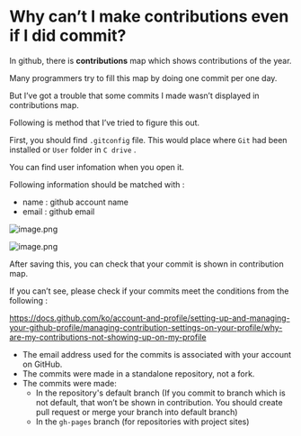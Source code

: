 # Why can’t I make contributions even if I did commit?

In github, there is **contributions** map which shows contributions of the year. 

Many programmers try to fill this map by doing one commit per one day.

But I’ve got a trouble that some commits I made wasn’t displayed in contributions map. 

Following is method that I’ve tried to figure this out. 

First, you should find `.gitconfig` file. This would place where `Git` had been installed or `User` folder in `C drive` . 

You can find user infomation when you open it. 

Following information should be matched with :

- name : github account name
- email : github email

![image.png](https://prod-files-secure.s3.us-west-2.amazonaws.com/8a656925-fc0e-4de1-9947-61a6517e8bb1/093dc8de-91d0-4fb0-823c-402e41c61d6f/image.png)

![image.png](https://prod-files-secure.s3.us-west-2.amazonaws.com/8a656925-fc0e-4de1-9947-61a6517e8bb1/84f094b8-9326-4304-a785-c0ec159b4f39/image.png)

After saving this, you can check that your commit is shown in contribution map.

If you can’t see, please check if your commits meet the conditions from the following : 

https://docs.github.com/ko/account-and-profile/setting-up-and-managing-your-github-profile/managing-contribution-settings-on-your-profile/why-are-my-contributions-not-showing-up-on-my-profile

- The email address used for the commits is associated with your account on GitHub.
- The commits were made in a standalone repository, not a fork.
- The commits were made:
    - In the repository's default branch (If you commit to branch which is not default, that won’t be shown in contribution. You should create pull request or merge your branch into default branch)
    - In the `gh-pages` branch (for repositories with project sites)